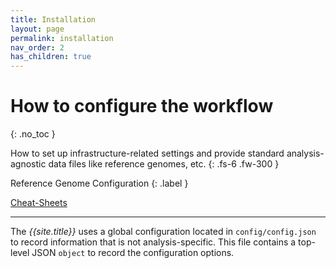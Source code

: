 ```yaml
---
title: Installation
layout: page
permalink: installation
nav_order: 2
has_children: true
---
```


# How to configure the workflow
{: .no_toc }

How to set up infrastructure-related settings and provide standard analysis-agnostic data files like reference genomes, etc.
{: .fs-6 .fw-300 }

Reference Genome Configuration
{: .label }

<a href="{{ site.baseurl }}/cheat-sheets/quickstart"><p class="label label-yellow">Cheat-Sheets</p></a>

---

The <i>{{site.title}}</i> uses a global configuration located in `config/config.json` to record information that is not analysis-specific. This file contains a top-level JSON `object` to record the configuration options.
